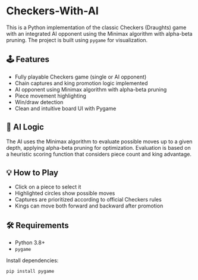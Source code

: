 # Checkers-With-AI

This is a Python implementation of the classic Checkers (Draughts) game with an integrated AI opponent using the Minimax algorithm with alpha-beta pruning. The project is built using `pygame` for visualization.

## 🕹️ Features

- Fully playable Checkers game (single or AI opponent)
- Chain captures and king promotion logic implemented
- AI opponent using Minimax algorithm with alpha-beta pruning
- Piece movement highlighting
- Win/draw detection
- Clean and intuitive board UI with Pygame

## 🤖 AI Logic

The AI uses the Minimax algorithm to evaluate possible moves up to a given depth, applying alpha-beta pruning for optimization. Evaluation is based on a heuristic scoring function that considers piece count and king advantage.

## 💡 How to Play

- Click on a piece to select it
- Highlighted circles show possible moves
- Captures are prioritized according to official Checkers rules
- Kings can move both forward and backward after promotion

## 🛠️ Requirements

- Python 3.8+
- `pygame`

Install dependencies:

```bash
pip install pygame

